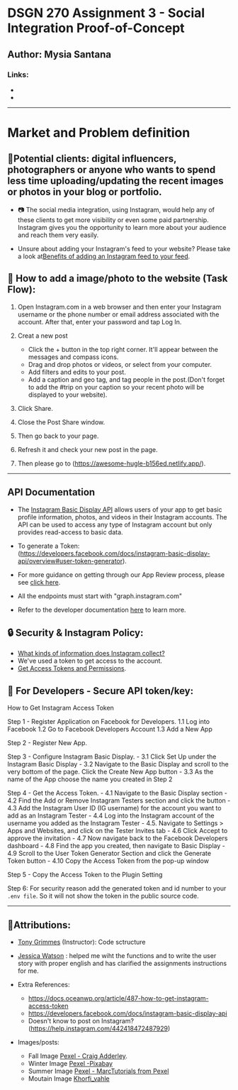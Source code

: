 # DSGN 270 Assignment 3 - Social Integration Proof-of-Concept
## Author: Mysia Santana
### Links:

* [Github repo]:(https://github.com/Mysia14/dsgn270-a3)
* [Live integration link]: (https://awesome-hugle-b156ed.netlify.app/)
----------------------------------------------------------------------------------------------------------
# Market and Problem definition
## :pushpin:Potential clients: digital influencers, photographers or anyone who wants to spend less time uploading/updating the recent images or photos in your blog or portfolio. 

-  :camera:  The social media integration, using Instagram, would help any of these clients to get more visibility or even some paid partnership. Instagram gives you the opportunity to learn more about your audience and reach them very easily. 

-  Unsure about adding your Instagram's feed to your website? Please take a look at[Benefits of adding an Instagram feed to your feed](https://flockler.com/blog/instagram-feed-on-website-examples).

## :city_sunset: How to add a image/photo to the website (Task Flow):

1. Open Instagram.com in a web browser and then enter your Instagram username or the phone number or email address associated with the account. After that, enter your password and tap Log In.

2. Creat a new post 
    * Click the + button in the top right corner. It'll appear between the messages and compass icons.
    * Drag and drop photos or videos, or select from your computer.
    * Add filters and edits to your post. 
    * Add a caption and geo tag, and tag people in the post.(Don't forget to add the #trip on your caption so your recent photo will be displayed to your website).
 
4. Click Share.

5. Close the Post Share window.

5. Then go back to your page. 

6. Refresh it and check your new post in the page.

1. Then please go to (https://awesome-hugle-b156ed.netlify.app/).


 
-----------------------------------------------------------------------------------------------------

## API Documentation

- The [Instagram Basic Display API](https://developers.facebook.com/docs/instagram-basic-display-api) allows users of your app to get basic profile information, photos, and videos in their Instagram accounts. The API can be used to access any type of Instagram account but only provides read-access to basic data.   

- To generate a Token: (https://developers.facebook.com/docs/instagram-basic-display-api/overview#user-token-generator).

- For more guidance on getting through our App Review process, please see [click here](https://developers.facebook.com/blog/post/2020/03/10/final-reminder-Instagram-legacy-api-platform-disabled-mar-31/).

- All the endpoints must start with "graph.instagram.com"

- Refer to the developer documentation [here](https://developers.facebook.com/docs/instagram-basic-display-api/overview#user-token-generator) to learn more. 

## :lock: Security & Instagram Policy:

- [What kinds of information does Instagram collect?](help.instagram.com/519522125107875/?helpref=uf_share)
- We've  used a token to get access to the account.
- [Get Access Tokens and Permissions](https://developers.facebook.com/docs/instagram-basic-display-api/guides/getting-access-tokens-and-permissions/).


## :closed_lock_with_key: For Developers - Secure API token/key: 
 How to Get Instagram Access Token 

Step 1 - Register Application on Facebook for Developers. 
          1.1 Log into Facebook
          1.2 Go to Facebook Developers Account 
          1.3 Add a New App

Step 2 - Register New App. 

Step 3 - Configure Instagram Basic Display.
          - 3.1 Click Set Up under the Instagram Basic Display
          - 3.2 Navigate to the Basic Display and scroll to the very bottom of the page. Click the Create New App button
          - 3.3 As the name of the App choose the name you created in Step 2

Step 4 - Get the Access Token.
          - 4.1 Navigate to the Basic Display section
          - 4.2 Find the Add or Remove Instagram Testers section and click the button
          - 4.3 Add the Instagram User ID (IG username) for the account you want to add as an Instagram Tester
          - 4.4 Log into the Instagram account of the username you added as the Instagram Tester
          - 4.5. Navigate to Settings > Apps and Websites, and click on the Tester Invites tab
          - 4.6 Click Accept to approve the invitation
          - 4.7 Now navigate back to the Facebook Developers dashboard
          - 4.8 Find the app you created, then navigate to Basic Display
          - 4.9 Scroll to the User Token Generator Section and click the Generate Token button
          - 4.10 Copy the Access Token from the pop-up window

Step 5 - Copy the Access Token to the Plugin Setting

Step 6: For security reason add the generated token and id number to your `.env file`. So it will not show the token  in the public source code.

----------------------------------------------------------------------------------------------------------
## :pushpin:Attributions:
* [Tony Grimmes](https://github.com/acidtone) (Instructor): Code sctructure
* [Jessica Watson](https://github.com/Enyorose) : helped me wiht the functions and to write the user story with proper english and has clarified the assignments instructions for me.

* Extra References:
    - https://docs.oceanwp.org/article/487-how-to-get-instagram-access-token
    - https://developers.facebook.com/docs/instagram-basic-display-api 
    - Doesn't know to post on Instagram?(https://help.instagram.com/442418472487929)

* Images/posts:
    - Fall Image [Pexel -  Craig Adderley](https://www.pexels.com/photo/concrete-road-between-trees-1563356/).
    - Winter Image [Pexel -Pixabay](https://www.pexels.com/photo/snowy-forest-235621/)
    - Summer Image [Pexel - MarcTutorials from Pexel](https://www.pexels.com/photo/palm-trees-1152359/)
    - Moutain Image [Khorfi_vahle](https://pixabay.com/users/kordi_vahle-4934524/)

